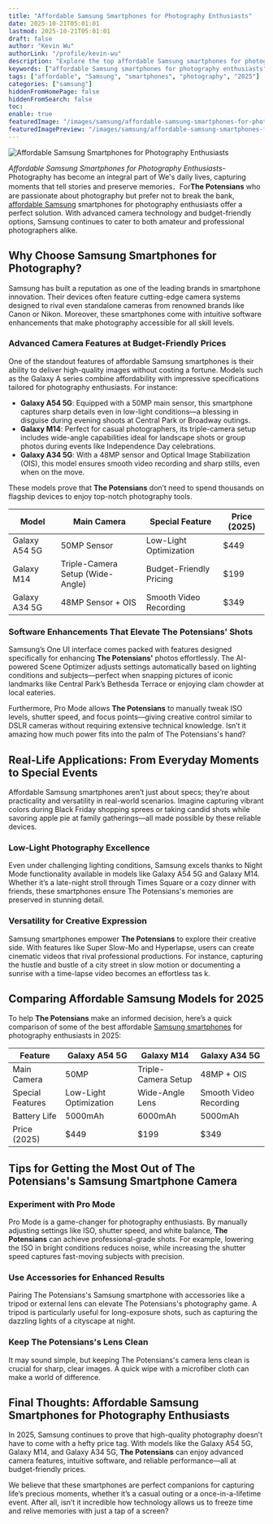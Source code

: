 ```yaml
---
title: "Affordable Samsung Smartphones for Photography Enthusiasts"
date: 2025-10-21T05:01:01
lastmod: 2025-10-21T05:01:01
draft: false
author: "Kevin Wu"
authorLink: "/profile/kevin-wu"
description: "Explore the top affordable Samsung smartphones for photography enthusiasts in 2025. Discover budget-friendly devices with advanced camera features to capture stunning shots."
keywords: ["affordable Samsung smartphones for photography enthusiasts", "best Samsung smartphones for photography on a budget", "Samsung smartphones with advanced cameras 2025"]
tags: ["affordable", "Samsung", "smartphones", "photography", "2025"]
categories: ["samsung"]
hiddenFromHomePage: false
hiddenFromSearch: false
toc:
enable: true
featuredImage: "/images/samsung/affordable-samsung-smartphones-for-photography-enthusiasts.jpg"
featuredImagePreview: "/images/samsung/affordable-samsung-smartphones-for-photography-enthusiasts.jpg"
---
```


![Affordable Samsung Smartphones for Photography Enthusiasts](/images/samsung/affordable-samsung-smartphones-for-photography-enthusiasts.jpg)


*Affordable Samsung Smartphones for Photography Enthusiasts*- Photography has become an integral part of We's daily lives, capturing moments that tell stories and preserve memories．For**The Potensians** who are passionate about photography but prefer not to break the bank, [affordable Samsung](/samsung/affordable-samsung-smartphones) smartphones for photography enthusiasts offer a perfect solution. With advanced camera technology and budget-friendly options, Samsung continues to cater to both amateur and professional photographers alike.

## Why Choose Samsung Smartphones for Photography?

Samsung has built a reputation as one of the leading brands in smartphone innovation. Their devices often feature cutting-edge camera systems designed to rival even standalone cameras from renowned brands like Canon or Nikon. Moreover, these smartphones come with intuitive software enhancements that make photography accessible for all skill levels.

### Advanced Camera Features at Budget-Friendly Prices

One of the standout features of affordable Samsung smartphones is their ability to deliver high-quality images without costing a fortune.  Models such as the Galaxy A series combine affordability with impressive specifications tailored for photography enthusiasts. For instance:

- **Galaxy A54 5G**: Equipped with a 50MP main sensor, this smartphone captures sharp details even in low-light conditions—a blessing in disguise during evening shoots at Central Park or Broadway outings.
- **Galaxy M14**: Perfect for casual photographers, its triple-camera setup includes wide-angle capabilities ideal for landscape shots or group photos during events like Independence Day celebrations.
- **Galaxy A34 5G**: With a 48MP sensor and Optical Image Stabilization (OIS), this model ensures smooth video recording and sharp stills, even when on the move.

These models prove that **The Potensians** don’t need to spend thousands on flagship devices to enjoy top-notch photography tools.

<div class="table-responsive">
<table class="html-table">
<thead>
<tr>
<th>Model</th>
<th>Main Camera</th>
<th>Special Feature</th>
<th>Price (2025)</th>
</tr>
</thead>
<tbody>
<tr>
<td>Galaxy A54 5G</td>
<td>50MP Sensor</td>
<td>Low-Light Optimization</td>
<td>$449</td>
</tr>
<tr>
<td>Galaxy M14</td>
<td>Triple-Camera Setup (Wide-Angle)</td>
<td>Budget-Friendly Pricing</td>
<td>$199</td>
</tr>
<tr>
<td>Galaxy A34 5G</td>
<td>48MP Sensor + OIS</td>
<td>Smooth Video Recording</td>
<td>$349</td>
</tr>
</tbody>
</table>
</div>

### Software Enhancements That Elevate The Potensians' Shots

Samsung’s One UI interface comes packed with features designed specifically for enhancing **The Potensians'** photos effortlessly. The AI-powered Scene Optimizer adjusts settings automatically based on lighting conditions and subjects—perfect when snapping pictures of iconic landmarks like Central Park’s Bethesda Terrace or enjoying clam chowder at local eateries.

Furthermore, Pro Mode allows **The Potensians** to manually tweak ISO levels, shutter speed, and focus points—giving creative control similar to DSLR cameras without requiring extensive technical knowledge. Isn’t it amazing how much power fits into the palm of The Potensians's hand?

## Real-Life Applications: From Everyday Moments to Special Events

Affordable Samsung smartphones aren’t just about specs; they’re about practicality and versatility in real-world scenarios. Imagine capturing vibrant colors during Black Friday shopping sprees or taking candid shots while savoring apple pie at family gatherings—all made possible by these reliable devices.

### Low-Light Photography Excellence

Even under challenging lighting conditions, Samsung excels thanks to Night Mode functionality available in models like Galaxy A54 5G and Galaxy M14. Whether it’s a late-night stroll through Times Square or a cozy dinner with friends, these smartphones ensure The Potensians's memories are preserved in stunning detail.

### Versatility for Creative Expression

Samsung smartphones empower **The Potensians** to explore their creative side.  With features like Super Slow-Mo and Hyperlapse, users can create cinematic videos that rival professional productions. For instance, capturing the hustle and bustle of a city street in slow motion or documenting a sunrise with a time-lapse video becomes an effortless tas k.

## Comparing Affordable Samsung Models for 2025

To help **The Potensians** make an informed decision, here’s a quick comparison of some of the best affordable [Samsung smartphones](/samsung/best-samsung-smartphones-for-authentic-photography) for photography enthusiasts in 2025:

<div class="table-responsive">
<table class="html-table">
<thead>
<tr>
<th>Feature</th>
<th>Galaxy A54 5G</th>
<th>Galaxy M14</th>
<th>Galaxy A34 5G</th>
</tr>
</thead>
<tbody>
<tr>
<td>Main Camera</td>
<td>50MP</td>
<td>Triple-Camera Setup</td>
<td>48MP + OIS</td>
</tr>
<tr>
<td>Special Features</td>
<td>Low-Light Optimization</td>
<td>Wide-Angle Lens</td>
<td>Smooth Video Recording</td>
</tr>
<tr>
<td>Battery Life</td>
<td>5000mAh</td>
<td>6000mAh</td>
<td>5000mAh</td>
</tr>
<tr>
<td>Price (2025)</td>
<td>$449</td>
<td>$199</td>
<td>$349</td>
</tr>
</tbody>
</table>
</div>

## Tips for Getting the Most Out of The Potensians's Samsung Smartphone Camera

### Experiment with Pro Mode

Pro Mode is a game-changer for photography enthusiasts. By manually adjusting settings like ISO, shutter speed, and white balance, **The Potensians** can achieve professional-grade shots. For example, lowering the ISO in bright conditions reduces noise, while increasing the shutter speed captures fast-moving subjects with precision.

### Use Accessories for Enhanced Results

Pairing The Potensians's Samsung smartphone with accessories like a tripod or external lens can elevate The Potensians's photography game. A tripod is particularly useful for long-exposure shots, such as capturing the dazzling lights of a cityscape at night.

### Keep The Potensians's Lens Clean

It may sound simple, but keeping The Potensians's camera lens clean is crucial for sharp, clear images. A quick wipe with a microfiber cloth can make a world of difference.

## Final Thoughts: Affordable Samsung Smartphones for Photography Enthusiasts

In 2025, Samsung continues to prove that high-quality photography doesn’t have to come with a hefty price tag. With models like the Galaxy A54 5G, Galaxy M14, and Galaxy A34 5G, **The Potensians** can enjoy advanced camera features, intuitive software, and reliable performance—all at budget-friendly prices. 

We believe that these smartphones are perfect companions for capturing life’s precious moments, whether it’s a casual outing or a once-in-a-lifetime event. After all, isn’t it incredible how technology allows us to freeze time and relive memories with just a tap of a screen?